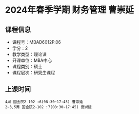 # 2024年春季学期 财务管理 曹崇延






## 课程信息

- 课程号：MBAD6012P.06
- 学分：2
- 教学类型：理论课
- 开课单位：MBA中心
- 课程类别：硕士
- 课程层次：研究生课程

## 上课时间

```
4周 国金院2-102 :6(08:30~17:45) 曹崇延
2~3,5周 国金院2-102 :7(08:30~17:45) 曹崇延
```

